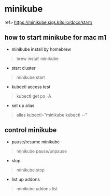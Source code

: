 # minikube

ref> https://minikube.sigs.k8s.io/docs/start/

## how to start minikube for mac m1
- minikube install by homebrew
> brew install minikube
- start cluster
> minikube start
- kubectl access test
> kubectl get po -A
- set up alias
> alias kubectl="minikube kubectl --"

## control minikube
- pause/resume minikube 
> minikube pause/unpause
- stop
> minikube stop
- list up addons
> minikube addons list
